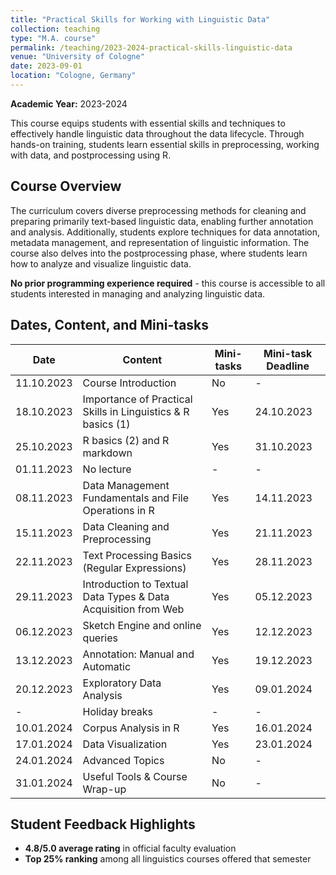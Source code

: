 ```yaml
---
title: "Practical Skills for Working with Linguistic Data"
collection: teaching
type: "M.A. course"
permalink: /teaching/2023-2024-practical-skills-linguistic-data
venue: "University of Cologne"
date: 2023-09-01
location: "Cologne, Germany"
---
```


**Academic Year:** 2023-2024  

This course equips students with essential skills and techniques to effectively handle linguistic data throughout the data lifecycle. Through hands-on training, students learn essential skills in preprocessing, working with data, and postprocessing using R.

## Course Overview

The curriculum covers diverse preprocessing methods for cleaning and preparing primarily text-based linguistic data, enabling further annotation and analysis. Additionally, students explore techniques for data annotation, metadata management, and representation of linguistic information. The course also delves into the postprocessing phase, where students learn how to analyze and visualize linguistic data.

**No prior programming experience required** - this course is accessible to all students interested in managing and analyzing linguistic data.

## Dates, Content, and Mini-tasks

| Date | Content | Mini-tasks | Mini-task Deadline |
|------|---------|------------|-------------------|
| 11.10.2023 | Course Introduction | No | - |
| 18.10.2023 | Importance of Practical Skills in Linguistics & R basics (1) | Yes | 24.10.2023 |
| 25.10.2023 | R basics (2) and R markdown | Yes | 31.10.2023 |
| 01.11.2023 | No lecture | - | - |
| 08.11.2023 | Data Management Fundamentals and File Operations in R | Yes | 14.11.2023 |
| 15.11.2023 | Data Cleaning and Preprocessing | Yes | 21.11.2023 |
| 22.11.2023 | Text Processing Basics (Regular Expressions) | Yes | 28.11.2023 |
| 29.11.2023 | Introduction to Textual Data Types & Data Acquisition from Web | Yes | 05.12.2023 |
| 06.12.2023 | Sketch Engine and online queries | Yes | 12.12.2023 |
| 13.12.2023 | Annotation: Manual and Automatic | Yes | 19.12.2023 |
| 20.12.2023 | Exploratory Data Analysis | Yes | 09.01.2024 |
| - | Holiday breaks | - | - |
| 10.01.2024 | Corpus Analysis in R | Yes | 16.01.2024 |
| 17.01.2024 | Data Visualization | Yes | 23.01.2024 |
| 24.01.2024 | Advanced Topics | No | - |
| 31.01.2024 | Useful Tools & Course Wrap-up | No | - |


## Student Feedback Highlights

- **4.8/5.0 average rating** in official faculty evaluation
- **Top 25% ranking** among all linguistics courses offered that semester
